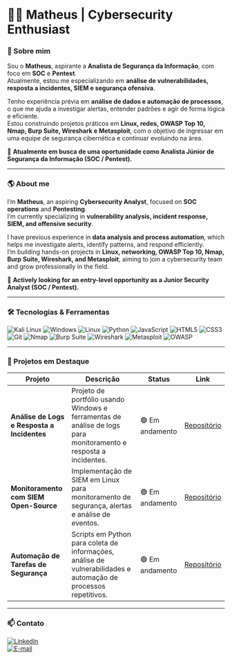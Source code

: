 # 🧑‍💻 Matheus | Cybersecurity Enthusiast  

### 👋 Sobre mim  

Sou o **Matheus**, aspirante a **Analista de Segurança da Informação**, com foco em **SOC** e **Pentest**.  
Atualmente, estou me especializando em **análise de vulnerabilidades, resposta a incidentes, SIEM e segurança ofensiva**.  

Tenho experiência prévia em **análise de dados e automação de processos**, o que me ajuda a investigar alertas, entender padrões e agir de forma lógica e eficiente.  
Estou construindo projetos práticos em **Linux, redes, OWASP Top 10, Nmap, Burp Suite, Wireshark e Metasploit**, com o objetivo de ingressar em uma equipe de segurança cibernética e continuar evoluindo na área.  

🚀 **Atualmente em busca de uma oportunidade como Analista Júnior de Segurança da Informação (SOC / Pentest).**  

---

### 🌎 About me  

I’m **Matheus**, an aspiring **Cybersecurity Analyst**, focused on **SOC operations** and **Pentesting**.  
I’m currently specializing in **vulnerability analysis, incident response, SIEM, and offensive security**.  

I have previous experience in **data analysis and process automation**, which helps me investigate alerts, identify patterns, and respond efficiently.  
I’m building hands-on projects in **Linux, networking, OWASP Top 10, Nmap, Burp Suite, Wireshark, and Metasploit**, aiming to join a cybersecurity team and grow professionally in the field.  

🚀 **Actively looking for an entry-level opportunity as a Junior Security Analyst (SOC / Pentest).**  

---

### 🛠️ Tecnologias & Ferramentas  

![Kali Linux](https://img.shields.io/badge/Kali_Linux-262626?style=for-the-badge&logo=kali-linux&logoColor=white)
![Windows](https://img.shields.io/badge/Windows-0078D6?style=for-the-badge&logo=windows&logoColor=white)
![Linux](https://img.shields.io/badge/Linux-FCC624?style=for-the-badge&logo=linux&logoColor=black)
![Python](https://img.shields.io/badge/Python-3776AB?style=for-the-badge&logo=python&logoColor=white)
![JavaScript](https://img.shields.io/badge/JavaScript-F7DF1E?style=for-the-badge&logo=javascript&logoColor=black)
![HTML5](https://img.shields.io/badge/HTML5-E34F26?style=for-the-badge&logo=html5&logoColor=white)
![CSS3](https://img.shields.io/badge/CSS3-1572B6?style=for-the-badge&logo=css3&logoColor=white)
![Git](https://img.shields.io/badge/Git-F05032?style=for-the-badge&logo=git&logoColor=white)
![Nmap](https://img.shields.io/badge/Nmap-008000?style=for-the-badge)
![Burp Suite](https://img.shields.io/badge/Burp_Suite-FF5722?style=for-the-badge)
![Wireshark](https://img.shields.io/badge/Wireshark-1DA1F2?style=for-the-badge)
![Metasploit](https://img.shields.io/badge/Metasploit-990000?style=for-the-badge)
![OWASP](https://img.shields.io/badge/OWASP-FF6F61?style=for-the-badge)

---

### 🌟 Projetos em Destaque  

| Projeto | Descrição | Status | Link |
|---------|-----------|--------|------|
| **Análise de Logs e Resposta a Incidentes** | Projeto de portfólio usando Windows e ferramentas de análise de logs para monitoramento e resposta a incidentes. | 🟢 Em andamento | [Repositório](#) |
| **Monitoramento com SIEM Open-Source** | Implementação de SIEM em Linux para monitoramento de segurança, alertas e análise de eventos. | 🟢 Em andamento | [Repositório](#) |
| **Automação de Tarefas de Segurança** | Scripts em Python para coleta de informações, análise de vulnerabilidades e automação de processos repetitivos. | 🟢 Em andamento | [Repositório](#) |

---

### 📫 Contato  

[![LinkedIn](https://img.shields.io/badge/LinkedIn-0077B5?style=for-the-badge&logo=linkedin&logoColor=white)](https://www.linkedin.com/in/matheusdarocha--/)  
[![E-mail](https://img.shields.io/badge/Email-8B89CC?style=for-the-badge&logo=gmail&logoColor=white)](https://mail.google.com/mail/u/0/#inbox?compose=DmwnWrRmVPPgxrFwQwGvDcHWZHpMfFKzpWdlnDFtswGtkDKgLVdpwSMQjWrQxdZHvvWfJJWdtrlq)
